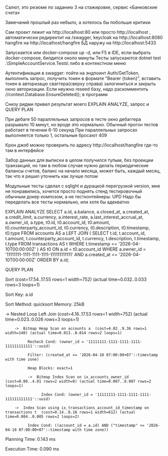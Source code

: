 ﻿Салют, это резюме по заданию 3 на стажировке, сервис «Банковские счета»

Замечаний прошлый раз небыло, а хотелось бы побольше критики

Сам проект лежит на http://localhost:80 или просто http://localhost , автоматически редиректит на /swagger, keycloak на http://localhost:8080
hangfire на http://localhost/hangfire БД наружу на http://localhost:5433

Запускается или docker-compose up -d, или F5 в IDE, если выбрать docker-compose, билдится около минуты
Тесты запускаются dotnet test .\SimpleAccountService.Tests\ либо в контекстном меню

Аутентификация в swagger: пойти на эндпоинт Auth/GetToken, выполнить запрос, получить токен в формате "Bearer {token}", вставить токен в авторизацю сваггера(сверху справа) залогиниться и закрыть окно авторизации. Если неужно reseed базу, надо раскомментить //context.Database.EnsureDeleted(); в программ

Снизу ридми привел результат моего EXPLAIN ANALYZE, запрос и QUERY PLAN

При дебаге 50 параллельных запросов в тесте окно дебаггера разрывало 10 минут, но вроде это нормально. Обычный прогон тестов работает в течении 6-10 секунд
При параллельных запросах выполняется только 1, остальные бросают 409

Крон джоб можно проверить по адресу http://localhost/hangfire где-то там в интерфейсе

Забор данных для выписки в целом получился тупым, без проекции транзакций, но там в любом случае нужно делать периодические балансы счетов, баланс на начало месяца, может быть, каждый месяц, так что я решил уточнить как лучше потом

Модульные тесты сделал с sqlight и дурацкой перегрузкой version, мне не понравились, хочется просто поднять стенд тестировочный обычным докер композом, а не тестконтейнеры.
UPD Надо бы переделать все тесты нормально, или хотя бы адекватно

EXPLAIN ANALYZE
SELECT a.id,
       a.balance,
       a.closed_at,
       a.created_at,
       a.credit_limit,
       a.currency,
       a.interest_rate,
       a.last_interest_accrual_at,
       a.owner_id,
       a.type,
       t0.id,
       t0.account_id,
       t0.amount,
       t0.counterparty_account_id,
       t0.currency,
       t0.description,
       t0.timestamp,
       t0.type
FROM accounts AS a
LEFT JOIN (
    SELECT t.id,
           t.account_id,
           t.amount,
           t.counterparty_account_id,
           t.currency,
           t.description,
           t.timestamp,
           t.type
    FROM transactions AS t
    WHERE t.timestamp <= '2026-04-10T00:00:00Z'
) AS t0 ON a.id = t0.account_id
WHERE a.owner_id = '11111111-1111-1111-1111-111111111111'
  AND a.created_at <= '2026-04-10T00:00:00Z'
ORDER BY a.id;

QUERY PLAN                                                                                                                                                       

Sort  (cost=17.54..17.55 rows=1 width=752) (actual time=0.032..0.033 rows=3 loops=1)                                                                             

  Sort Key: a.id                                                                                                                                                 

  Sort Method: quicksort  Memory: 25kB                                                                                                                           

  ->  Nested Loop Left Join  (cost=4.16..17.53 rows=1 width=752) (actual time=0.023..0.026 rows=3 loops=1)                                                       

        ->  Bitmap Heap Scan on accounts a  (cost=4.02..9.36 rows=1 width=140) (actual time=0.013..0.014 rows=2 loops=1)                                         

              Recheck Cond: (owner_id = '11111111-1111-1111-1111-111111111111'::uuid)                                                                            

              Filter: (created_at <= '2026-04-10 07:00:00+07'::timestamp with time zone)                                                                         

              Heap Blocks: exact=1                                                                                                                               

              ->  Bitmap Index Scan on ix_accounts_owner_id  (cost=0.00..4.01 rows=2 width=0) (actual time=0.007..0.007 rows=2 loops=1)       
                   
                    Index Cond: (owner_id = '11111111-1111-1111-1111-111111111111'::uuid)     
                                                                   
        ->  Index Scan using ix_transactions_account_id_timestamp on transactions t  (cost=0.14..8.16 rows=1 width=612) (actual time=0.004..0.005 rows=2 loops=2)

              Index Cond: ((account_id = a.id) AND ("timestamp" <= '2026-04-10 07:00:00+07'::timestamp with time zone))               
                           
Planning Time: 0.143 ms  
                                                                                                                                        
Execution Time: 0.090 ms                                                                                                                                         
